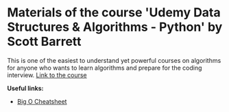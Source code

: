 # Materials of the course 'Udemy Data Structures & Algorithms - Python' by Scott Barrett

This is one of the easiest to understand yet powerful courses on algorithms for anyone who wants to learn algorithms and
prepare for the coding interview. [Link to the course](https://www.udemy.com/course/data-structures-algorithms-python/)

**Useful links:**

- [Big O Cheatsheet](https://www.bigocheatsheet.com)
